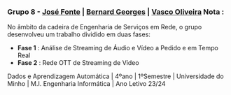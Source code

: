 ### Grupo 8 - [José Fonte](https://github.com/josefonte) | [Bernard Georges](https://github.com/BernardGeorges) | [Vasco Oliveira](https://github.com/Vasco2002) Nota :

No âmbito da cadeira de Engenharia de Serviços em Rede, o grupo desenvolveu um trabalho dividido em duas fases:

- **Fase 1** : Análise de Streaming de Áudio e Vídeo a Pedido e em Tempo Real
- **Fase 2** : Rede OTT de Streaming de Vídeo

Dados e Aprendizagem Automática | 4ºano | 1ºSemestre | Universidade do Minho | M.I. Engenharia Informática | Ano Letivo 23/24
